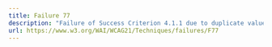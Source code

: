 ```yaml
---
title: Failure 77
description: "Failure of Success Criterion 4.1.1 due to duplicate values of type ID"
url: https://www.w3.org/WAI/WCAG21/Techniques/failures/F77
---
```

